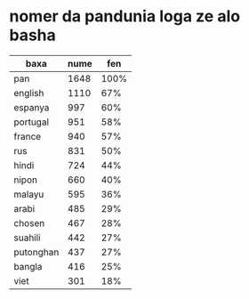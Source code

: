 # nomer da pandunia loga ze alo basha

| baxa  | nume  | fen |
|-------|-------|-----|
| pan | 1648 | 100% |
| english | 1110 | 67% |
| espanya | 997 | 60% |
| portugal | 951 | 58% |
| france | 940 | 57% |
| rus | 831 | 50% |
| hindi | 724 | 44% |
| nipon | 660 | 40% |
| malayu | 595 | 36% |
| arabi | 485 | 29% |
| chosen | 467 | 28% |
| suahili | 442 | 27% |
| putonghan | 437 | 27% |
| bangla | 416 | 25% |
| viet | 301 | 18% |
